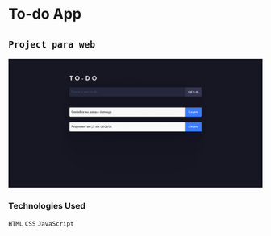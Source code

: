 # To-do App

## `Project para web`
![sw](https://github.com/Guapiano/To-do_app/blob/master/screenshots/screenshot-web.png)

### Technologies Used
`HTML`
`CSS`
`JavaScript`
